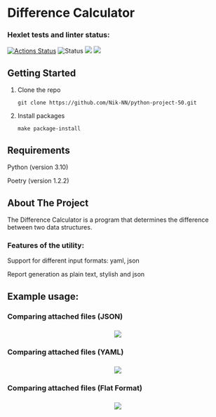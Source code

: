 # Difference Calculator

### Hexlet tests and linter status:
[![Actions Status](https://github.com/Nik-NN/python-project-50/workflows/hexlet-check/badge.svg)](https://github.com/Nik-NN/python-project-50/actions)
![Status](https://github.com/Nik-NN/python-project-50/actions/workflows/cheks.yml/badge.svg)
<a href="https://codeclimate.com/github/Nik-NN/python-project-50/maintainability"><img src="https://api.codeclimate.com/v1/badges/606ae4e086acb5bfcbcf/maintainability" /></a>
<a href="https://codeclimate.com/github/Nik-NN/python-project-50/test_coverage"><img src="https://api.codeclimate.com/v1/badges/606ae4e086acb5bfcbcf/test_coverage" /></a>

## Getting Started

1. Clone the repo
   ```
   git clone https://github.com/Nik-NN/python-project-50.git
   ```
2. Install packages
   ```
   make package-install
   ```
## Requirements

Python (version 3.10)

Poetry (version 1.2.2)
   
## About The Project

The Difference Calculator is a program that determines the difference between two data structures.

### Features of the utility:

Support for different input formats: yaml, json

Report generation as plain text, stylish and json

## Example usage:

### Comparing attached files (JSON)

<h3 align="center"><a href="https://asciinema.org/a/gBDhaz37GhhTq5padjF1aqvME" target="_blank"><img src="https://asciinema.org/a/gBDhaz37GhhTq5padjF1aqvME.svg" /></a></h3>

### Comparing attached files (YAML)

<h3 align="center"><a href="https://asciinema.org/a/A9QDJqQqp1QEjrnQva8kCWdEo" target="_blank"><img src="https://asciinema.org/a/A9QDJqQqp1QEjrnQva8kCWdEo.svg" /></a></h3>

### Comparing attached files (Flat Format)

<h3 align="center"><a href="https://asciinema.org/a/IbL13ETIr8QbiDN8OrGxMv1xN" target="_blank"><img src="https://asciinema.org/a/IbL13ETIr8QbiDN8OrGxMv1xN.svg" /></a></h3>
